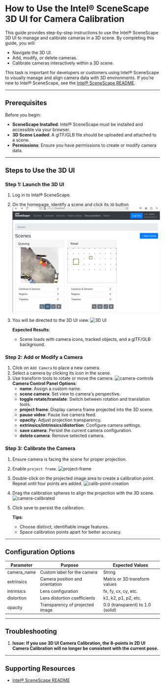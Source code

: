 
# How to Use the Intel® SceneScape 3D UI for Camera Calibration

This guide provides step-by-step instructions to use the Intel® SceneScape 3D UI to manage and calibrate cameras in a 3D scene. By completing this guide, you will:

- Navigate the 3D UI.
- Add, modify, or delete cameras.
- Calibrate cameras interactively within a 3D scene.

This task is important for developers or customers using Intel® SceneScape to visually manage and align camera data with 3D environments. If you're new to Intel® SceneScape, see the [Intel® SceneScape README](https://github.com/open-edge-platform/scenescape/blob/main/README.md).

---

## Prerequisites

Before you begin:

- **SceneScape Installed**: Intel® SceneScape must be installed and accessible via your browser.
- **3D Scene Loaded**: A glTF/GLB file should be uploaded and attached to a scene.
- **Permissions**: Ensure you have permissions to create or modify camera data.

---

## Steps to Use the 3D UI

### Step 1: Launch the 3D UI

1. Log in to Intel® SceneScape.
2. On the homepage, identify a scene and click its `3D` button
   ![Homepage](images/ui/homepage.png)
3. You will be directed to the 3D UI view.
   ![3D UI](images/ui/3d-ui.png)

   **Expected Results**:
   - Scene loads with camera icons, tracked objects, and a glTF/GLB background.

### Step 2: Add or Modify a Camera

1. Click on `Add Camera` to place a new camera.
2. Select a camera by clicking its icon in the scene.
3. Use transform tools to rotate or move the camera.
   ![camera-controls](images/ui/camera-controls.png)
   **Camera Control Panel Options**:
   - **name**: Assign a custom name.
   - **scene camera**: Set view to camera's perspective.
   - **toggle rotate/translate**: Switch between rotation and translation tools.
   - **project frame**: Display camera frame projected into the 3D scene.
   - **pause video**: Pause live camera feed.
   - **opacity**: Adjust projection transparency.
   - **extrinsics/intrinsics/distortion**: Configure camera settings.
   - **save camera**: Persist the current camera configuration.
   - **delete camera**: Remove selected camera.

### Step 3: Calibrate the Camera

1. Ensure camera is facing the scene for proper projection.
2. Enable `project frame`.
   ![project-frame](images/ui/project-frame.png)
3. Double-click on the projected image area to create a calibration point. Repeat until four points are added.
   ![calib-point-creation](images/ui/calib-point-creation.png)
4. Drag the calibration spheres to align the projection with the 3D scene.
   ![camera-calibrated](images/ui/camera-calibrated.png)
5. Click save to persist the calibration.

   **Tips**:
   - Choose distinct, identifiable image features.
   - Space calibration points apart for better accuracy.

---

## Configuration Options

| Parameter    | Purpose                         | Expected Values                  |
| ------------ | ------------------------------- | -------------------------------- |
| camera_name  | Custom label for the camera     | String                           |
| extrinsics   | Camera position and orientation | Matrix or 3D transform values    |
| intrinsics   | Lens configuration              | fx, fy, cx, cy, etc.             |
| distortion   | Lens distortion coefficients    | k1, k2, p1, p2, etc.             |
| opacity      | Transparency of projected image | 0.0 (transparent) to 1.0 (solid) |

---

## Troubleshooting

1. **Issue: If you use 3D UI Camera Calibration, the 8-points in 2D UI Camera Calibration will no longer be consistent with the current pose.**

---

## Supporting Resources
- [Intel® SceneScape README](https://github.com/open-edge-platform/scenescape/blob/main/README.md)
